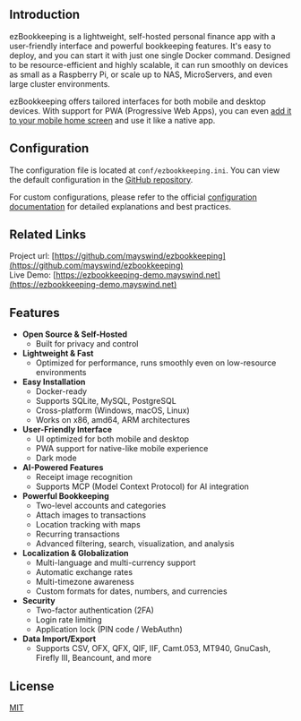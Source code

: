 ## Introduction

ezBookkeeping is a lightweight, self-hosted personal finance app with a user-friendly interface and powerful bookkeeping features. It's easy to deploy, and you can start it with just one single Docker command. Designed to be resource-efficient and highly scalable, it can run smoothly on devices as small as a Raspberry Pi, or scale up to NAS, MicroServers, and even large cluster environments.

ezBookkeeping offers tailored interfaces for both mobile and desktop devices. With support for PWA (Progressive Web Apps), you can even [add it to your mobile home screen](https://raw.githubusercontent.com/wiki/mayswind/ezbookkeeping/img/mobile/add_to_home_screen.gif) and use it like a native app.

## Configuration

The configuration file is located at `conf/ezbookkeeping.ini`. You can view the default configuration in the [GitHub repository](https://github.com/mayswind/ezbookkeeping/blob/main/conf/ezbookkeeping.ini).

For custom configurations, please refer to the official [configuration documentation](https://ezbookkeeping.mayswind.net/en/configuration) for detailed explanations and best practices.

## Related Links

Project url: [https://github.com/mayswind/ezbookkeeping](https://github.com/mayswind/ezbookkeeping)  
Live Demo: [https://ezbookkeeping-demo.mayswind.net](https://ezbookkeeping-demo.mayswind.net)

## Features

- **Open Source & Self-Hosted**
  - Built for privacy and control
- **Lightweight & Fast**
  - Optimized for performance, runs smoothly even on low-resource environments
- **Easy Installation**
  - Docker-ready
  - Supports SQLite, MySQL, PostgreSQL
  - Cross-platform (Windows, macOS, Linux)
  - Works on x86, amd64, ARM architectures
- **User-Friendly Interface**
  - UI optimized for both mobile and desktop
  - PWA support for native-like mobile experience
  - Dark mode
- **AI-Powered Features**
  - Receipt image recognition
  - Supports MCP (Model Context Protocol) for AI integration
- **Powerful Bookkeeping**
  - Two-level accounts and categories
  - Attach images to transactions
  - Location tracking with maps
  - Recurring transactions
  - Advanced filtering, search, visualization, and analysis
- **Localization & Globalization**
  - Multi-language and multi-currency support
  - Automatic exchange rates
  - Multi-timezone awareness
  - Custom formats for dates, numbers, and currencies
- **Security**
  - Two-factor authentication (2FA)
  - Login rate limiting
  - Application lock (PIN code / WebAuthn)
- **Data Import/Export**
  - Supports CSV, OFX, QFX, QIF, IIF, Camt.053, MT940, GnuCash, Firefly III, Beancount, and more

## License

[MIT](https://github.com/mayswind/ezbookkeeping/blob/master/LICENSE)
